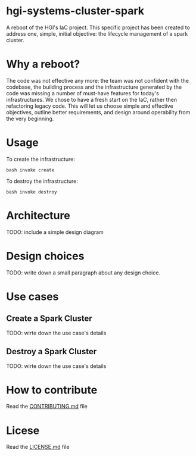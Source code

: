 # hgi-systems-cluster-spark

A reboot of the HGI's IaC project. This specific project has been created to
address one, simple, initial objective: the lifecycle management of a spark cluster.

# Why a reboot?

The code was not effective any more: the team was not confident with the
codebase, the building process and the infrastructure generated by the code
was missing a number of must-have features for today's infrastructures.
We chose to have a fresh start on the IaC, rather then refactoring legacy
code. This will let us choose simple and effective objectives, outline better
requirements, and design around operability from the very beginning.

# Usage

To create the infrastructure:
```
bash invoke create
```

To destroy the infrastructure:
```
bash invoke destroy
```

# Architecture
TODO: include a simple design diagram

# Design choices
TODO: write down a small paragraph about any design choice.

# Use cases

## Create a Spark Cluster
TODO: wirte down the use case's details

## Destroy a Spark Cluster
TODO: wirte down the use case's details

# How to contribute
Read the [CONTRIBUTING.md](CONTRIBUTING.md) file

# Licese
Read the [LICENSE.md](LICENSE.md) file
